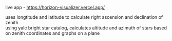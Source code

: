live app - https://horizon-visualizer.vercel.app/

uses longtitude and latitude to calculate right ascension and declination of zenith
<br/>
using yale bright star catalog, calculates altitude and azimuth of stars based on zenith coordinates and graphs on a plane
